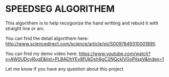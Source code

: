 # SPEEDSEG ALGORITHEM

This algorithem is to help recogonize the hand writting and rebuid it with straight line or arc.

You can find the detail algorithem here:
http://www.sciencedirect.com/science/article/pii/S0097849310001895

You can find my demo video here:
https://www.youtube.com/watch?v=AW0UDcyRugE&list=PLBADhYEv8fUkDxh6gC2NQcklVGoPilspV&index=1

Let me know if you have any question about this project

